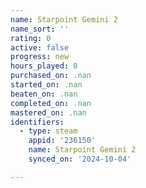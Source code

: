 ```yaml
---
name: Starpoint Gemini 2
name_sort: ''
rating: 0
active: false
progress: new
hours_played: 0
purchased_on: .nan
started_on: .nan
beaten_on: .nan
completed_on: .nan
mastered_on: .nan
identifiers:
  - type: steam
    appid: '236150'
    name: Starpoint Gemini 2
    synced_on: '2024-10-04'

---
```

